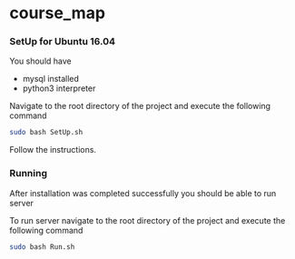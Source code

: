# course_map

<h3>SetUp for Ubuntu 16.04</h3>
You should have
<ul>
    <li>mysql installed</li>
    <li>python3 interpreter</li>
</ul>

<p>Navigate to the root directory of the project and execute the following command</p>

```bash
sudo bash SetUp.sh
```

<p>Follow the instructions.</p>


<h3>Running</h3>
<p>After installation was completed successfully you should be able to run server</p>
<p>To run server navigate to the root directory of the project and execute the following command </p>

```bash
sudo bash Run.sh
```